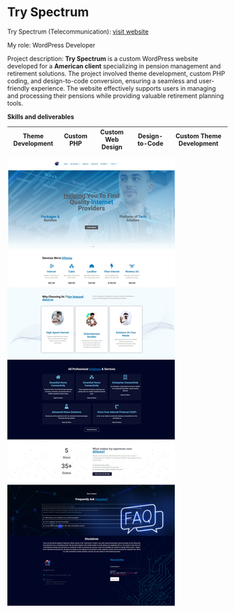 # Try Spectrum

  Try Spectrum (Telecommunication): [visit website](https://try-spectrum.com/)

  My role: WordPress Developer

  Project description:
  **Try Spectrum** is a custom WordPress website developed for a **American client** specializing in pension management and retirement solutions. The project involved theme development, custom PHP coding, and design-to-code conversion, ensuring a seamless and user-friendly experience. The website effectively supports users in managing and processing their pensions while providing valuable retirement planning tools.

  **Skills and deliverables**

  | Theme Development | Custom PHP | Custom Web Design | Design-to-Code | Custom Theme Development |
  |-------------------|------------|-------------------|----------------|--------------------------|

  
  <img src="./images/try-sepctrum-NEW.jpeg" alt="tryspectrumimage"/>

  
    
